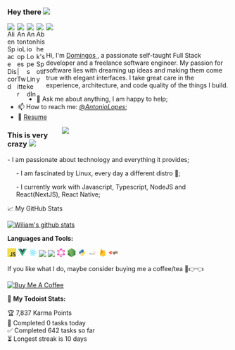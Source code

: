 
### Hey there <img src="https://media.giphy.com/media/hvRJCLFzcasrR4ia7z/giphy.gif" width="25px">

<a href="https://discord.com/channels/@me/680002199379640356">
  <img align="left" alt="Alien Space Discord" width="22px" src="https://raw.githubusercontent.com/peterthehan/peterthehan/master/assets/discord.svg" />
</a>
<a href="https://twitter.com/@_AntonioLopes_">
  <img align="left" alt="AntonioLopes | Twitter" width="22px" src="https://raw.githubusercontent.com/peterthehan/peterthehan/master/assets/twitter.svg" />
</a>
<a href="https://www.linkedin.com/in/ant%C3%B3nio-ferraz-lopes-448019178/">
  <img align="left" alt="Antonio Lopes LinkedIn" width="22px" src="https://raw.githubusercontent.com/peterthehan/peterthehan/master/assets/linkedin.svg" />
</a>
<a href="https://open.spotify.com/user/lvi3lmcqcqwi65kia5km1eht4">
  <img align="left" alt="Abhishek's Spotify" width="22px" src="https://raw.githubusercontent.com/peterthehan/peterthehan/master/assets/spotify.svg" />
</a>

![](https://visitor-badge.glitch.me/badge?page_id=adilsonLopesDev.adilsonLopesDev)

<br />

Hi, I'm [Domingos ](https://blog.abhisheknaidu.tech/), a passionate self-taught Full Stack developer and a freelance software engineer. My passion for software lies with dreaming up ideas and making them come true with elegant interfaces. I take great care in the experience, architecture, and code quality of the things I build.
  
- 💬 Ask me about anything, I am happy to help;
- 📫 How to reach me: [@_AntonioLopes_](https://twitter.com/_AntonioLopes_);
- 📝 [Resume](https://docs.google.com/document/d/1RS5syta56b2DaX64TlHX6I_kAV4X51_i-tOQ2c8q-_s/view)

<img style="margin-right: 160px" align='right' src="https://media.giphy.com/media/TucS1JF3urHJI9mlGh/giphy.gif" width='220'>

### This is very crazy <img src="https://media.giphy.com/media/MdA16VIoXKKxNE8Stk/giphy.gif" width="30">

<p style="margin-right: 90px"> 
  - I am passionate about technology and everything it provides;
</p>
<p style="margin-left: 20px"> 
  - I am fascinated by Linux, every day a different distro 🤪; 
</p>
<p style="margin-left: 20px"> 
  - I currently work with Javascript, Typescript, NodeJS and React(NextJS), React Native;
</p>

📈 My GitHub Stats
<p>
  <a href="https://github.com/AdilsonLopesDev?tab=repositories">
    <img  width="500" height="auto" alt="Wiliam's github stats" 
          src="https://github-readme-stats.vercel.app/api?username=AdilsonLopesDev&show_icons=true&theme=algolia&count_private=true" />
  </a>
</p>


**Languages and Tools:**  

<code><img height="20" src="https://raw.githubusercontent.com/github/explore/80688e429a7d4ef2fca1e82350fe8e3517d3494d/topics/javascript/javascript.png"></code>
<code><img height="20" src="https://raw.githubusercontent.com/github/explore/80688e429a7d4ef2fca1e82350fe8e3517d3494d/topics/vue/vue.png"></code>
<code><img height="20" src="https://raw.githubusercontent.com/github/explore/80688e429a7d4ef2fca1e82350fe8e3517d3494d/topics/react/react.png"></code>
<code><img height="20" src="https://raw.githubusercontent.com/github/explore/80688e429a7d4ef2fca1e82350fe8e3517d3494d/topics/react/reactnative.png"></code>
<code><img height="20" src="https://raw.githubusercontent.com/github/explore/80688e429a7d4ef2fca1e82350fe8e3517d3494d/topics/react/typescript.png"></code>
<code><img height="20" src="https://raw.githubusercontent.com/github/explore/5c058a388828bb5fde0bcafd4bc867b5bb3f26f3/topics/graphql/graphql.png"></code>
<code><img height="20" src="https://raw.githubusercontent.com/github/explore/80688e429a7d4ef2fca1e82350fe8e3517d3494d/topics/nodejs/nodejs.png"></code>
<code><img height="20" src="https://raw.githubusercontent.com/github/explore/80688e429a7d4ef2fca1e82350fe8e3517d3494d/topics/python/python.png"></code>
<code><img height="20" src="https://raw.githubusercontent.com/github/explore/80688e429a7d4ef2fca1e82350fe8e3517d3494d/topics/mysql/mysql.png"></code>
<code><img height="20" src="https://raw.githubusercontent.com/github/explore/80688e429a7d4ef2fca1e82350fe8e3517d3494d/topics/firebase/firebase.png"></code>
<code><img height="20" src="https://raw.githubusercontent.com/github/explore/80688e429a7d4ef2fca1e82350fe8e3517d3494d/topics/git/git.png"></code>



If you like what I do, maybe consider buying me a coffee/tea 🥺👉👈

<a href="https://www.linkedin.com/in/ant%C3%B3nio-ferraz-lopes-448019178/" target="_blank"><img src="https://cdn.buymeacoffee.com/buttons/v2/default-red.png" alt="Buy Me A Coffee" width="150" ></a>

🚧 **My Todoist Stats:**
<!-- TODO-IST:START -->
🏆  7,837 Karma Points           
🌸  Completed 0 tasks today           
✅  Completed 642 tasks so far           
⏳  Longest streak is 10 days
<!-- TODO-IST:END -->
